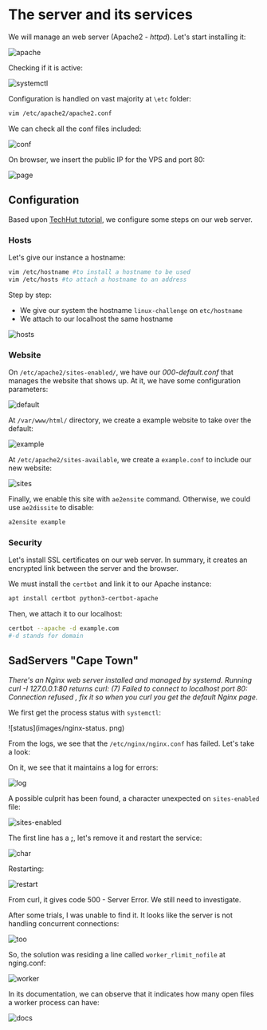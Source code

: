 # The server and its services

We will manage an web server (Apache2 - *httpd*).
Let's start installing it:

![apache](images/apache.png)

Checking if it is active:

![systemctl](images/systemctl.png)

  Configuration is handled on vast majority at ```\etc``` folder:

  ```bash
  vim /etc/apache2/apache2.conf
  ```

We can check all the conf files included:

![conf](images/conf.png)


On browser, we insert the public IP for the VPS and port 80:

![page](images/page.png)

## Configuration

Based upon [TechHut tutorial](https://techhut.tv/how-to-apache-webserver-ssl/), we configure some steps on our web server.

### Hosts

Let's give our instance a hostname:

```bash
vim /etc/hostname #to install a hostname to be used
vim /etc/hosts #to attach a hostname to an address
```

Step by step:
* We give our system the hostname ```linux-challenge``` on ```etc/hostname```
* We attach to our localhost the same hostname

![hosts](images/hosts.png)

### Website

On ```/etc/apache2/sites-enabled/```, we have our *000-default.conf* that manages the website that shows up. At it, we have some configuration parameters:

![default](images/default.png)

At ```/var/www/html/``` directory, we create a example website to take over the default:

![example](images/example.png)

At ```/etc/apache2/sites-available```, we create a ```example.conf``` to include our new website:

![sites](images/sites-available.png)

Finally, we enable this site with ```ae2ensite``` command. Otherwise, we could use ```ae2dissite``` to disable:

```bash
a2ensite example
```

### Security

Let's install SSL certificates on our web server. In summary, it creates an encrypted link between the server and the browser.

We must install the ```certbot``` and link it to our Apache instance:

```bash
apt install certbot python3-certbot-apache
```

Then, we attach it to our localhost:
```bash
certbot --apache -d example.com
#-d stands for domain
```

## SadServers "Cape Town"

*There's an Nginx web server installed and managed by systemd. Running curl -I 127.0.0.1:80 returns curl: (7) Failed to connect to localhost port 80: Connection refused , fix it so when you curl you get the default Nginx page.*

We first get the process status with ```systemctl```:

![status](images/nginx-status.
png)

From the logs, we see that the ```/etc/nginx/nginx.conf``` has failed. Let's take a look:

On it, we see that it maintains a log for errors:

![log](images/log.png)

A possible culprit has been found, a character unexpected on ```sites-enabled``` file:

![sites-enabled](images/sites-enabled.png)

The first line has a **;**, let's remove it and restart the service:

![char](images/char.png)

Restarting:

![restart](images/restart.png)

From curl, it gives code 500 - Server Error. We still need to investigate.

After some trials, I was unable to find it. It looks like the server is not handling concurrent connections:

![too](images/too.png)

So, the solution was residing a line called ```worker_rlimit_nofile``` at nging.conf:

![worker](images/worker.png)

In its documentation, we can observe that it indicates how many open files a worker process can have:

![docs](images/docs.png)














